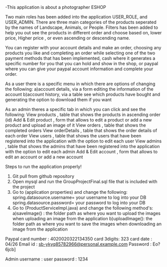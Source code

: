 -This application is about a photographer ESHOP
	
 Two main roles has been added into the application USER_ROLE, and USER_ADMIN.
 There are three main categories of the products seperated by the names of Landscape, Animals, or People.
 Filters has been added to help you out see the products in different order and choose based on,
 lower price, Higher price , or even ascending or descending name.
 
 You can register with your account details and make an order,
 choosing any products you like and completing an order while selecting one of the two payment methods that has been implemented,
 cash where it generates a specific number for you that you can hold and show in the shop,
 or paypal where you can give your paypal account information and complete your order.
 
 As a user there is a specific menu in which there are options of changing the following:
 a)account details, via a form editing the information of the account
 b)account history, via a table see which products have bought and generating the option to download them if you want
 
 As an admin theres a specific tab in which you can click and see the following:
 View products       , table that shows the products in ascending order (id)
 Add & Edit product  , form that allows to edit a product or add a new product and upload an image of it
 View orders         , table that shows the completed orders 
 View orderDetails   , table that shows the order details of each order
 View users          , table that shows the users that have been registered into the application with the option to edit each user
 View admins         , table that shows the admins that have been registered into the application with the option to edit each admin
 Add & Edit account  , form that allows to edit an account or add a new account
 














Steps to run the application properly!

1) Git pull from github repository
2) Open mysql and run the GroupProjectFinal.sql file that is included with the project
3) Go to (application properties) and change the following:
	spring.datasource.username= your username to log into your DB
	spring.datasource.password= your password to log into your DB
4) Go to (ProductServiceImpl.java) and change the following method's:
	a)saveImage()  : the folder path as where you want to upload the images when uploading an image from the application
	b)uploadImage(): the folder path as where you want to save the images when downloading an image from the application
	



Paypal
	card number : 4020020322134350
	card 3digits: 323
	card date   : 04/26
	Email id    : sb-ykyq85782966@personal.example.com
	Password    : Eo?6jcb]
	
Admin
	username    : user
	password	: 1234	